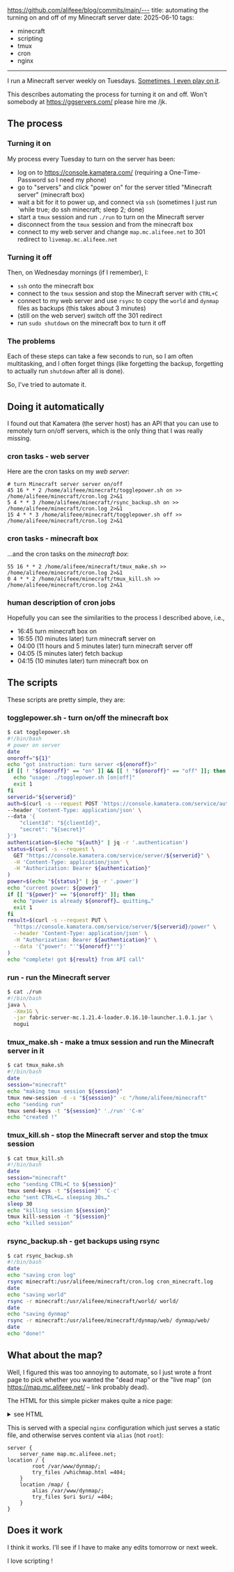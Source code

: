 https://github.com/alifeee/blog/commits/main/---
title: automating the turning on and off of my Minecraft server
date: 2025-06-10
tags:
- minecraft
- scripting
- tmux
- cron
- nginx
---
I run a Minecraft server weekly on Tuesdays. [Sometimes, I even play on it](https://blog.alifeee.co.uk/notes/creating-a-desktop-overlay-to-view-players-on-a-minecraft-server-with-conky/).

This describes automating the process for turning it on and off. Won't somebody at <https://ggservers.com/> please hire me /jk.

## The process

### Turning it on

My process every Tuesday to turn on the server has been:

- log on to <https://console.kamatera.com/> (requiring a One-Time-Password so I need my phone)
- go to "servers" and click "power on" for the server titled "Minecraft server" (minecraft box)
- wait a bit for it to power up, and connect via `ssh` (sometimes I just run `while true; do ssh minecraft; sleep 2; done)
- start a `tmux` session and run `./run` to turn on the Minecraft server
- disconnect from the `tmux` session and from the minecraft box
- connect to my web server and change `map.mc.alifeee.net` to 301 redirect to `livemap.mc.alifeee.net`

### Turning it off

Then, on Wednesday mornings (if I remember), I:

- `ssh` onto the minecraft box
- connect to the `tmux` session and stop the Minecraft server with `CTRL+C`
- connect to my web server and use `rsync` to copy the `world` and `dynmap` files as backups (this takes about 3 minutes)
- (still on the web server) switch off the 301 redirect
- run `sudo shutdown` on the minecraft box to turn it off

### The problems

Each of these steps can take a few seconds to run, so I am often multitasking, and I often forget things (like forgetting the backup, forgetting to actually run `shutdown` after all is done).

So, I've tried to automate it.

## Doing it automatically

I found out that Kamatera (the server host) has an API that you can use to remotely turn on/off servers, which is the only thing that I was really missing.

### cron tasks - web server

Here are the cron tasks on my *web server*:

```crontab
# turn Minecraft server server on/off
45 16 * * 2 /home/alifeee/minecraft/togglepower.sh on >> /home/alifeee/minecraft/cron.log 2>&1
5 4 * * 3 /home/alifeee/minecraft/rsync_backup.sh on >> /home/alifeee/minecraft/cron.log 2>&1
15 4 * * 3 /home/alifeee/minecraft/togglepower.sh off >> /home/alifeee/minecraft/cron.log 2>&1
```

### cron tasks - minecraft box

…and the cron tasks on the *minecraft box*:

```crontab
55 16 * * 2 /home/alifeee/minecraft/tmux_make.sh >> /home/alifeee/minecraft/cron.log 2>&1
0 4 * * 2 /home/alifeee/minecraft/tmux_kill.sh >> /home/alifeee/minecraft/cron.log 2>&1
```

### human description of cron jobs

Hopefully you can see the similarities to the process I described above, i.e.,

- 16:45 turn minecraft box on
- 16:55 (10 minutes later) turn minecraft server on
- 04:00 (11 hours and 5 minutes later) turn minecraft server off
- 04:05 (5 minutes later) fetch backup
- 04:15 (10 minutes later) turn minecraft box on

## The scripts

These scripts are pretty simple, they are:

### togglepower.sh - turn on/off the minecraft box

```bash
$ cat togglepower.sh
#!/bin/bash
# power on server
date
onoroff="${1}"
echo "got instruction: turn server <${onoroff}>"
if [[ ! "${onoroff}" == "on" ]] && [[ ! "${onoroff}" == "off" ]]; then
  echo "usage: ./togglepower.sh [on|off]"
  exit 1
fi
serverid="${serverid}"
auth=$(curl -s --request POST 'https://console.kamatera.com/service/authenticate' \
--header 'Content-Type: application/json' \
--data '{
    "clientId": "${clientId}",
    "secret": "${secret}"
}')
authentication=$(echo "${auth}" | jq -r '.authentication')
status=$(curl -s --request \
  GET "https://console.kamatera.com/service/server/${serverid}" \
  -H 'Content-Type: application/json' \
  -H "Authorization: Bearer ${authentication}"
)
power=$(echo "${status}" | jq -r '.power')
echo "current power: ${power}"
if [[ "${power}" == "${onoroff}" ]]; then
  echo "power is already ${onoroff}… quitting…"
  exit 1
fi
result=$(curl -s --request PUT \
  "https://console.kamatera.com/service/server/${serverid}/power" \
  --header 'Content-Type: application/json' \
  -H "Authorization: Bearer ${authentication}" \
  --data '{"power": "'"${onoroff}"'"}'
)
echo "complete! got ${result} from API call"
```

### run - run the Minecraft server

```bash
$ cat ./run 
#!/bin/bash
java \
  -Xmx1G \
  -jar fabric-server-mc.1.21.4-loader.0.16.10-launcher.1.0.1.jar \
  nogui
```

### tmux_make.sh - make a tmux session and run the Minecraft server in it

```bash
$ cat tmux_make.sh 
#!/bin/bash
date
session="minecraft"
echo "making tmux session ${session}"
tmux new-session -d -s "${session}" -c "/home/alifeee/minecraft"
echo "sending run"
tmux send-keys -t "${session}" './run' 'C-m'
echo "created !"
```

### tmux_kill.sh - stop the Minecraft server and stop the tmux session

```bash
$ cat tmux_kill.sh 
#!/bin/bash
date
session="minecraft"
echo "sending CTRL+C to ${session}"
tmux send-keys -t "${session}" 'C-c'
echo "sent CTRL+C… sleeping 30s…"
sleep 30
echo "killing session ${session}"
tmux kill-session -t "${session}"
echo "killed session"
```

### rsync_backup.sh - get backups using rsync

```bash
$ cat rsync_backup.sh 
#!/bin/bash
date
echo "saving cron log"
rsync minecraft:/usr/alifeee/minecraft/cron.log cron_minecraft.log
date
echo "saving world"
rsync -r minecraft:/usr/alifeee/minecraft/world/ world/
date
echo "saving dynmap"
rsync -r minecraft:/usr/alifeee/minecraft/dynmap/web/ dynmap/web/
date
echo "done!"
```

## What about the map?

Well, I figured this was too annoying to automate, so I just wrote a front page to pick whether you wanted the "dead map" or the "live map" (on <https://map.mc.alifeee.net/> – link probably dead).

The HTML for this simple picker makes quite a nice page:

<details><summary>see HTML</summary>

```html
<!DOCTYPE html>
<html>
<meta name="viewport" content="width=device-width, initial-scale=1" />
<head>
<style>
html, body {
  background: black;
  color: white;
  height: 100%;
  font-family: sans-serif;
}
body {
  display: flex;
  flex-direction: column;
  align-items: center;
  justify-content: center;
}
img {
  margin-bottom: 1rem;
}
.options {
  display: flex;
}
.option {
  background: orange;
  padding: 1rem;
  border-radius: 0.5rem;
  margin: 0.5rem;
  color: black;
  text-decoration: none;
  max-width: 10rem;
  text-align: center;
}
.option.two {
  background: purple;
  color: white;
}
.option span {
  opacity: 0.75;
}
</style>
</head>

<body>

<h1>minecraft dynmap</h1>

<img src="/map/tiles/world/flat/0_0/zz_16_4.webp" />

<section class="options">
  <a class="option one" href="/map/">
    <h2>dead map</h2>
    <span>viewable all week, updates on server shutdown</span>
  </a>
  <a class="option two" href="https://livemap.mc.alifeee.net/">
    <h2>live map</h2>
    <span>viewable only when the server is live, shows players</span>
  </a>
</section>
</body>
</html>
```

</details>

This is served with a special `nginx` configuration which just serves a static file, and otherwise serves content via `alias` (not `root`):

```nginx
server {
    server_name map.mc.alifeee.net;
location / {
        root /var/www/dynmap/;
        try_files /whichmap.html =404;
    }
    location /map/ {
        alias /var/www/dynmap/;
        try_files $uri $uri/ =404;
    }
}
```

## Does it work

I think it works. I'll see if I have to make any edits tomorrow or next week.

I love scripting !

